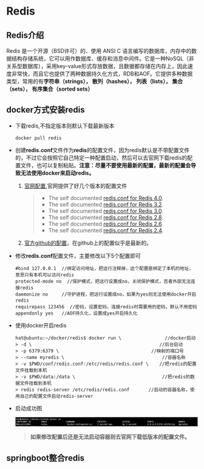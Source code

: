 # Redis

## Redis介绍

Redis 是一个开源（BSD许可）的、使用 ANSI C 语言编写的数据库，内存中的数据结构存储系统，它可以用作数据库、缓存和消息中间件。它是一种NoSQL（非关系型数据库），采用key-value形式存放数据，且数据都存储在内存上，因此速度非常快，而且它也提供了两种数据持久化方式，RDB和AOF。它提供多种数据类型，常用的有**字符串（strings）， 散列（hashes）， 列表（lists）， 集合（sets）， 有序集合（sorted sets）**



## docker方式安装redis

- 下载redis,不指定版本则默认下载最新版本

  ```
  docker pull redis
  ```

- 创建**redis.conf**文件作为**redis**的配置文件，因为redis默认是不带配置文件的，不过它会按照它自己特定一种配置启动，然后可以去官网下载redis的配置文件，也可以复制粘贴。**注意：尽量不要使用最新的配置，最新的配置会导致无法使用docker来启动redis。**

  1. [官网配置](https://redis.io/topics/config),官网提供了好几个版本的配置文件

     > - The self documented [redis.conf for Redis 4.0](https://raw.githubusercontent.com/antirez/redis/4.0/redis.conf).
     > - The self documented [redis.conf for Redis 3.2](https://raw.githubusercontent.com/antirez/redis/3.2/redis.conf).
     > - The self documented [redis.conf for Redis 3.0](https://raw.githubusercontent.com/antirez/redis/3.0/redis.conf).
     > - The self documented [redis.conf for Redis 2.8](https://raw.githubusercontent.com/antirez/redis/2.8/redis.conf).
     > - The self documented [redis.conf for Redis 2.6](https://raw.githubusercontent.com/antirez/redis/2.6/redis.conf).
     > - The self documented [redis.conf for Redis 2.4](https://raw.githubusercontent.com/antirez/redis/2.4/redis.conf).

  2. [官方github的配置](https://github.com/antirez/redis/blob/unstable/redis.conf)，在github上的配置似乎是最新的。

- 修改**redis.conf**配置文件，主要修改以下5个配置即可

  ```
  #bind 127.0.0.1  //绑定访问地址，把这行注释掉，这个配置是绑定了本机的地址，意思只有本机可以访问redis
  protected-mode no  //保护模式，把这行设置成no，关闭保护模式，否者外部无法连接redis
  daemonize no     //守护进程，把这行设置成no，如果为yes则无法使用docker开启redis
  requirepass 123456  //密码，设置密码，连接redis时需要用的密码，默认不用密码
  appendonly yes   //AOF持久化，设置成yes开启持久化
  ```

- 使用docker开启redis

  ```
  hat@ubuntu:~/docker/redis$ docker run \                //docker启动
  > -d \											   //后台启动
  > -p 6379:6379 \									//映射的端口号
  > --name myredis \									//容器名称
  > -v $PWD/conf/redis.conf:/etc/redis/redis.conf \	   //把redis的配置文件挂载到本机
  > -v $PWD/data:/data \								//把redis的数据文件挂载到本机
  > redis redis-server /etc/redis/redis.conf	   //启动的容器名称，使用自己的配置文件启动redis-server
  ```

- 启动成功图

  ![](images/1.jpg)

  > **如果修改配置后还是无法启动容器则去官网下载低版本的配置文件。**

## springboot整合redis

